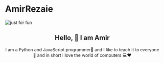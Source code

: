 # AmirRezaie
<img src="https://user-images.githubusercontent.com/92677789/225840922-be39c3f6-2d50-4471-a7ec-fd1d0fc4c75e.svg" alt=" just for fun" >
<h2 align="center">Hello, 👋 I am Amir</h2>
<p align="center">I am a Python and JavaScript programmer🐍 and I like to teach it to everyone 🎯 and in short I love the world of computers 💻❤️</p>
